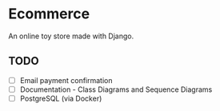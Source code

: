 # Ecommerce

An online toy store made with Django.

## TODO

- [ ] Email payment confirmation
- [ ] Documentation - Class Diagrams and Sequence Diagrams
- [ ] PostgreSQL (via Docker)